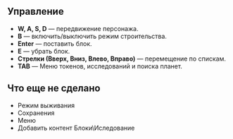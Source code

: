 ## Управление
- **W, A, S, D** — передвижение персонажа.
- **B** — включить/выключить режим строительства.
- **Enter** — поставить блок.
- **E** — убрать блок.
- **Стрелки (Вверх, Вниз, Влево, Вправо)** — перемещение по спискам.
- **TAB** — Меню токенов, исследований и поиска планет.

## Что еще не сделано
- Режим выживания
- Сохранения
- Меню
- Добавить контент Блоки\Иследование
